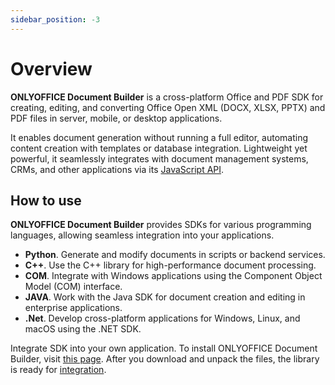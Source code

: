 ```yaml
---
sidebar_position: -3
---
```


# Overview

**ONLYOFFICE Document Builder** is a cross-platform Office and PDF SDK for creating, editing, and converting Office Open XML (DOCX, XLSX, PPTX) and PDF files in server, mobile, or desktop applications.

It enables document generation without running a full editor, automating content creation with templates or database integration. Lightweight yet powerful, it seamlessly integrates with document management systems, CRMs, and other applications via its [JavaScript API](../../../docs/office-api/get-started/overview.md).

## How to use

**ONLYOFFICE Document Builder** provides SDKs for various programming languages, allowing seamless integration into your applications.

- **Python**. Generate and modify documents in scripts or backend services.
- **C++**. Use the C++ library for high-performance document processing.
- **COM**. Integrate with Windows applications using the Component Object Model (COM) interface.
- **JAVA**. Work with the Java SDK for document creation and editing in enterprise applications.
- **.Net**. Develop cross-platform applications for Windows, Linux, and macOS using the .NET SDK.

Integrate SDK into your own application. To install ONLYOFFICE Document Builder, visit [this page](./installing/installing.md).
After you download and unpack the files, the library is ready for [integration](../usage-api/overview.md).
